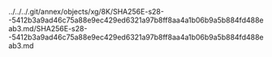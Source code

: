 ../../../.git/annex/objects/xg/8K/SHA256E-s28--5412b3a9ad46c75a88e9ec429ed6321a97b8ff8aa4a1b06b9a5b884fd488eab3.md/SHA256E-s28--5412b3a9ad46c75a88e9ec429ed6321a97b8ff8aa4a1b06b9a5b884fd488eab3.md